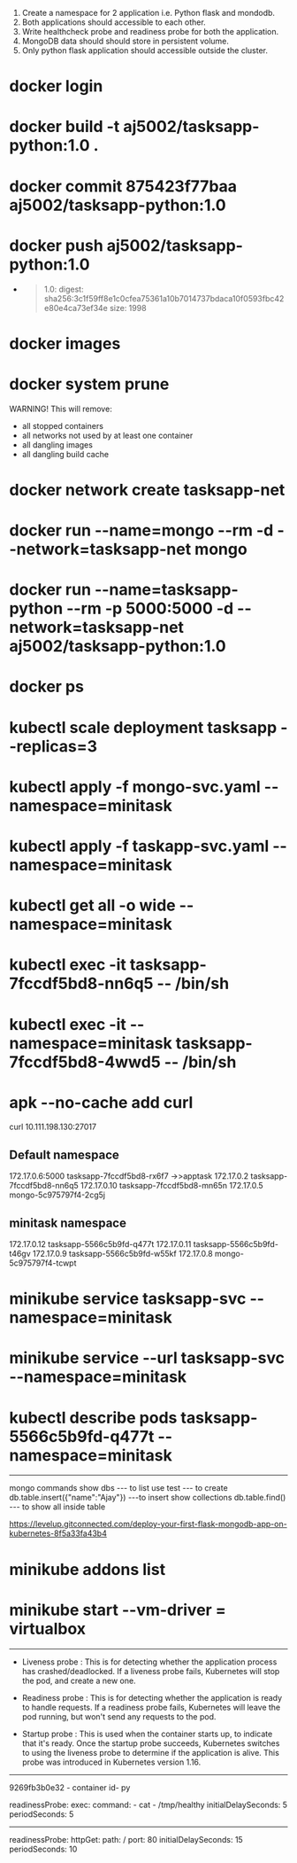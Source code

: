 
1. Create a namespace for 2 application  i.e. Python flask and mondodb.
2. Both applications should accessible to each other.
3. Write healthcheck probe and readiness probe for both the application.
4. MongoDB data should should store in persistent volume.
5. Only python flask application should accessible outside the cluster.



# docker login
# docker build -t aj5002/tasksapp-python:1.0 .
# docker commit 875423f77baa aj5002/tasksapp-python:1.0
# docker push aj5002/tasksapp-python:1.0
 - > 1.0: digest: sha256:3c1f59ff8e1c0cfea75361a10b7014737bdaca10f0593fbc42e80e4ca73ef34e size: 1998
# docker images
# docker system prune
WARNING! This will remove:
  - all stopped containers
  - all networks not used by at least one container
  - all dangling images
  - all dangling build cache

# docker network create tasksapp-net
# docker run --name=mongo --rm -d --network=tasksapp-net mongo
# docker run --name=tasksapp-python --rm -p 5000:5000 -d --network=tasksapp-net aj5002/tasksapp-python:1.0 
# docker ps

# kubectl scale deployment tasksapp --replicas=3

# kubectl apply -f mongo-svc.yaml --namespace=minitask
# kubectl apply -f taskapp-svc.yaml --namespace=minitask

# kubectl get all -o wide --namespace=minitask


# kubectl exec -it tasksapp-7fccdf5bd8-nn6q5 -- /bin/sh
# kubectl exec -it --namespace=minitask tasksapp-7fccdf5bd8-4wwd5 -- /bin/sh


# apk --no-cache add curl
curl 10.111.198.130:27017
## Default namespace ##
172.17.0.6:5000     tasksapp-7fccdf5bd8-rx6f7  ->>apptask 
172.17.0.2          tasksapp-7fccdf5bd8-nn6q5
172.17.0.10         tasksapp-7fccdf5bd8-mn65n
172.17.0.5          mongo-5c975797f4-2cg5j

## minitask namespace ##
172.17.0.12         tasksapp-5566c5b9fd-q477t
172.17.0.11         tasksapp-5566c5b9fd-t46gv
172.17.0.9          tasksapp-5566c5b9fd-w55kf
172.17.0.8          mongo-5c975797f4-tcwpt


# minikube service tasksapp-svc --namespace=minitask 
# minikube service --url tasksapp-svc --namespace=minitask

# kubectl describe pods tasksapp-5566c5b9fd-q477t --namespace=minitask


-------------
mongo commands
show dbs  --- to list
use test  --- to create
db.table.insert({"name":"Ajay"})  ---to insert
show collections 
db.table.find()  --- to show all inside table





























https://levelup.gitconnected.com/deploy-your-first-flask-mongodb-app-on-kubernetes-8f5a33fa43b4

# minikube addons list
# minikube start --vm-driver = virtualbox

-----------------------------------------------------------------------------

- Liveness probe :
    This is for detecting whether the application process has crashed/deadlocked. If a liveness probe fails, Kubernetes will stop the pod, and create a new one.

- Readiness probe : 
    This is for detecting whether the application is ready to handle requests. If a readiness probe fails, Kubernetes will leave the pod running, but won't send any requests to the pod.

- Startup probe : 
    This is used when the container starts up, to indicate that it's ready. Once the startup probe succeeds, Kubernetes switches to using the liveness probe to determine if the application is alive. This probe was introduced in Kubernetes version 1.16.


---------------

9269fb3b0e32 - container id- py

readinessProbe:
  exec:
    command:
    - cat
    - /tmp/healthy
  initialDelaySeconds: 5
  periodSeconds: 5

  ---------

  readinessProbe:
            httpGet:
              path: /
              port: 80
            initialDelaySeconds: 15
            periodSeconds: 10